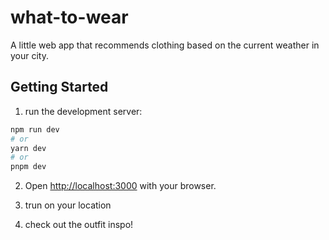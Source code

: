 # what-to-wear

A little web app that recommends clothing based on the current weather in your city.

## Getting Started

1. run the development server:

```bash
npm run dev
# or
yarn dev
# or
pnpm dev
```

2. Open [http://localhost:3000](http://localhost:3000) with your browser.

3. trun on your location 

4. check out the outfit inspo!
